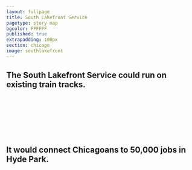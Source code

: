 ```yaml
---
layout: fullpage
title: South Lakefront Service
pagetype: story map
bgcolor: FFFFFF
published: true
extrapadding: 100px
section: chicago
image: southlakefront
---
```


<div class="mapstage"></div>

## The South Lakefront Service could run on existing train tracks.

<br><br><br><br><br><br>

## It would connect Chicagoans to 50,000 jobs in Hyde Park.
